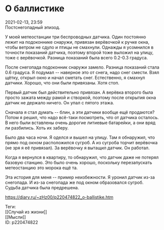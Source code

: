 О баллистике
=============

   
 2021-02-13, 23:59   
  Постснегопадный эпизод.   
   
 У моей метеостанции три беспроводных датчика. Один постоянно лежит на подоконнике снаружи, привязан верёвочкой к ручке окна, чтобы ветром не сдуло и птицы не смахнули. Однажды я усомнился в точности показаний датчика, поэтому второй тоже выложил на улицу, тоже с верёвочкой. Разница показаний была всего 0.2-0.3 градуса.   
   
 После снегопада подоконник снаружи замело. Разница показаний стала 0.6 градуса. Я подумал -- наверное это от снега, надо снег смести. Взял щётку, открыл окно и начал сметать снег. Естественно, я смахнул датчики. Хорошо, что они были привязаны. Хотя стоп.   
   
 Первый датчик был действительно привязан. А верёвка второго была просто зажата между рамой и створкой, поэтому после открытия окна датчик не держало ничего. Он упал с пятого этажа.   
   
 Сначала я стал думать -- блин, а эти датчики вообще ещё продаются? Потом я решил, что надо всё-таки посмотреть, что от датчика осталось. В него были вставлены очень дорогие литиевые батарейки, а они вряд ли разбились. Хоть их заберу.   
   
 Было два часа ночи. Я оделся и вышел на улицу. Там я обнаружил, что прямо под окном расположился сугроб. А из сугроба торчит верёвочка (не зря я её привязал). За верёвочку я вытащил датчик. Он работал.   
   
 Когда я вернулся в квартиру, то обнаружил, что датчик даже не потерял базовую станцию. Это было очень хорошо, поскольку перезапускать метеостанцию это морока ещё та.   
   
 Эта история для меня -- пример неизбежности. Я уронил датчик из-за снегопада. И из-за снегопада же под окном образовался сугроб. Судьба датчика была предрешена.   
    
 <https://diary.ru/~zHz00/p220474822_o-ballistike.htm>   
   
 Теги:   
 [[Случай из жизни]]   
 [[Мысли]]   
 ID: p220474822